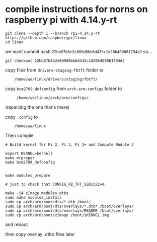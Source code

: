 # compile instructions for norns on raspberry pi with 4.14.y-rt

```
git clone --depth 1 --branch rpi-4.14.y-rt https://github.com/raspberrypi/linux
cd linux
```
we want commit hash `22bb67b8e2e809d0bb6d435c1d20b409861794d2` so...
```
git checkout 22bb67b8e2e809d0bb6d435c1d20b409861794d2
```

copy files from `drivers-staging-fbtft` folder to 

```
    /home/we/linux/drivers/staging/fbtft/
```


copy `bcm2709_defconfig` from `arch-arm-configs` folder to 

```
     /home/we/linux/arch/arm/configs/
```

(repalcing the one that's there)

copy `.config` to

```
    /home/we/linux
```



Then compile

```
# Build kernel for Pi 2, Pi 3, Pi 3+ and Compute Module 3
	
export KERNEL=kernel7
make mrproper
make bcm2709_defconfig 


make modules_prepare

# just to check that CONFIG_FB_TFT_SSD1322=m

make -j4 zImage modules dtbs
sudo make modules_install
sudo cp arch/arm/boot/dts/*.dtb /boot/
sudo cp arch/arm/boot/dts/overlays/*.dtb* /boot/overlays/
sudo cp arch/arm/boot/dts/overlays/README /boot/overlays/
sudo cp arch/arm/boot/zImage /boot/$KERNEL.img

```

and reboot

then copy overlay .dtbo files later
